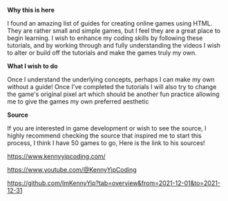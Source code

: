 **Why this is here**

I found an amazing list  of guides for creating online games using HTML. They are rather small and simple games, but I feel they are a great place to begin learning. I wish to enhance my coding skills by following these tutorials, and by working through and fully understanding the videos I wish to alter or build off the tutorials and make the games truly my own. 

**What I wish to do**

Once I understand the underlying concepts, perhaps I can make my own without a guide! Once I've completed the tutorials I will also try to change the game's original pixel art which should be another fun practice allowing me to give the games my own preferred aesthetic

**Source**

If you are interested in game development or wish to see the source, I highly recommend checking the source that inspired me to start this process, I think I have 50 games to go, Here is the link to his sources!

https://www.kennyyipcoding.com/

https://www.youtube.com/@KennyYipCoding

https://github.com/ImKennyYip?tab=overview&from=2021-12-01&to=2021-12-31
